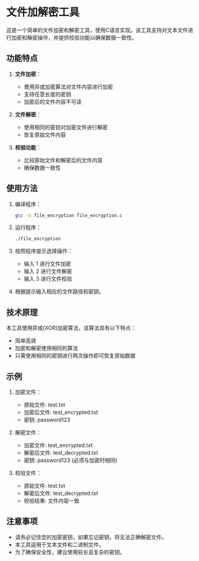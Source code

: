 # 文件加解密工具

这是一个简单的文件加密和解密工具，使用C语言实现。该工具支持对文本文件进行加密和解密操作，并提供校验功能以确保数据一致性。

## 功能特点

1. **文件加密**：
   - 使用异或加密算法对文件内容进行加密
   - 支持任意长度的密钥
   - 加密后的文件内容不可读

2. **文件解密**：
   - 使用相同的密钥对加密文件进行解密
   - 恢复原始文件内容

3. **校验功能**：
   - 比较原始文件和解密后的文件内容
   - 确保数据一致性

## 使用方法

1. 编译程序：
   ```bash
   gcc -o file_encryption file_encryption.c
   ```

2. 运行程序：
   ```bash
   ./file_encryption
   ```

3. 按照程序提示选择操作：
   - 输入 1 进行文件加密
   - 输入 2 进行文件解密
   - 输入 3 进行文件校验

4. 根据提示输入相应的文件路径和密钥。

## 技术原理

本工具使用异或(XOR)加密算法，该算法具有以下特点：
- 简单高效
- 加密和解密使用相同的算法
- 只需使用相同的密钥进行两次操作即可恢复原始数据

## 示例

1. 加密文件：
   - 原始文件: test.txt
   - 加密后文件: test_encrypted.txt
   - 密钥: password123

2. 解密文件：
   - 加密文件: test_encrypted.txt
   - 解密后文件: test_decrypted.txt
   - 密钥: password123 (必须与加密时相同)

3. 校验文件：
   - 原始文件: test.txt
   - 解密后文件: test_decrypted.txt
   - 校验结果: 文件内容一致

## 注意事项

- 请务必记住您的加密密钥，如果忘记密钥，将无法正确解密文件。
- 本工具适用于文本文件和二进制文件。
- 为了确保安全性，建议使用较长且复杂的密钥。 